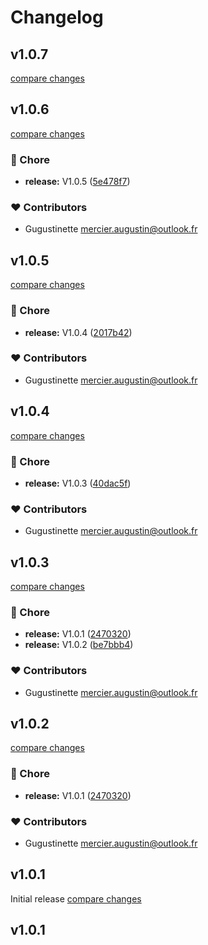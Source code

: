 # Changelog


## v1.0.7

[compare changes](https://github.com/Gugustinette/Nuxt-Leaflet/compare/v1.0.6...v1.0.7)

## v1.0.6

[compare changes](https://github.com/Gugustinette/Nuxt-Leaflet/compare/v1.0.5...v1.0.6)


### 🏡 Chore

  - **release:** V1.0.5 ([5e478f7](https://github.com/Gugustinette/Nuxt-Leaflet/commit/5e478f7))

### ❤️  Contributors

- Gugustinette <mercier.augustin@outlook.fr>

## v1.0.5

[compare changes](https://github.com/Gugustinette/Nuxt-Leaflet/compare/v1.0.4...v1.0.5)


### 🏡 Chore

  - **release:** V1.0.4 ([2017b42](https://github.com/Gugustinette/Nuxt-Leaflet/commit/2017b42))

### ❤️  Contributors

- Gugustinette <mercier.augustin@outlook.fr>

## v1.0.4

[compare changes](https://github.com/Gugustinette/Nuxt-Leaflet/compare/v1.0.3...v1.0.4)


### 🏡 Chore

  - **release:** V1.0.3 ([40dac5f](https://github.com/Gugustinette/Nuxt-Leaflet/commit/40dac5f))

### ❤️  Contributors

- Gugustinette <mercier.augustin@outlook.fr>

## v1.0.3

[compare changes](https://github.com/Gugustinette/Nuxt-Leaflet/compare/v1.0.1...v1.0.3)


### 🏡 Chore

  - **release:** V1.0.1 ([2470320](https://github.com/Gugustinette/Nuxt-Leaflet/commit/2470320))
  - **release:** V1.0.2 ([be7bbb4](https://github.com/Gugustinette/Nuxt-Leaflet/commit/be7bbb4))

### ❤️  Contributors

- Gugustinette <mercier.augustin@outlook.fr>

## v1.0.2

[compare changes](https://github.com/Gugustinette/Nuxt-Leaflet/compare/v1.0.1...v1.0.2)


### 🏡 Chore

  - **release:** V1.0.1 ([2470320](https://github.com/Gugustinette/Nuxt-Leaflet/commit/2470320))

### ❤️  Contributors

- Gugustinette <mercier.augustin@outlook.fr>

## v1.0.1

Initial release
[compare changes](https://github.com/Gugustinette/Nuxt-Leaflet/compare/v1.0.1...v1.0.1)

## v1.0.1

